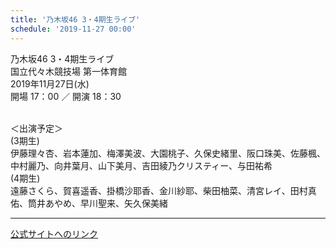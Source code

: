 ```yaml
---
title: '乃木坂46 3・4期生ライブ'
schedule: '2019-11-27 00:00'
---
```


<div id="detailBody"> <p>  乃木坂46 3・4期生ライブ  <br/>  国立代々木競技場 第一体育館  <br/>  2019年11月27日(水)  <br/>  開場 17：00 ／ 開演 18：30 </p> <p>  <br/>  ＜出演予定＞  <br/>  (3期生)  <br/>  伊藤理々杏、岩本蓮加、梅澤美波、大園桃子、久保史緒里、阪口珠美、佐藤楓、中村麗乃、向井葉月、山下美月、吉田綾乃クリスティー、与田祐希  <br/>  (4期生)  <br/>  遠藤さくら、賀喜遥香、掛橋沙耶香、金川紗耶、柴田柚菜、清宮レイ、田村真佑、筒井あやめ、早川聖来、矢久保美緒 </p></div>

---
[公式サイトへのリンク]('http://www.nogizaka46.com/schedule/2019/11/053319.php?member=mio-yakubo&category=&monthly=201911')